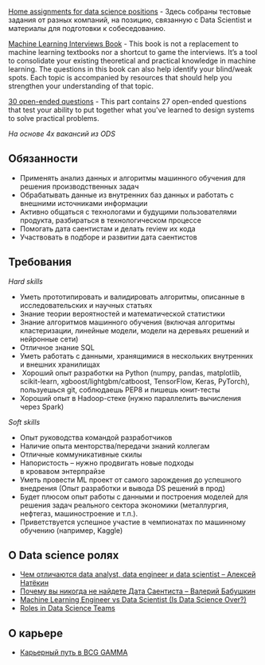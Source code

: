 [Home assignments for data science positions](https://github.com/slgero/testovoe) - Здесь собраны тестовые задания от разных компаний, на позицию, связанную с Data Scientist и материалы для подготовки к собеседованию.

[Machine Learning Interviews Book](https://huyenchip.com/ml-interviews-book/) - This book is not a replacement to machine learning textbooks nor a shortcut to game the interviews. It’s a tool to consolidate your existing theoretical and practical knowledge in machine learning. The questions in this book can also help identify your blind/weak spots. Each topic is accompanied by resources that should help you strengthen your understanding of that topic.

[30 open-ended questions](https://huyenchip.com/machine-learning-systems-design/toc.html) - This part contains 27 open-ended questions that test your ability to put together what you've learned to design systems to solve practical problems.

*На основе 4х вакансий из ODS*

## Обязанности
- Применять анализ данных и алгоритмы машинного обучения для решения производственных задач
- Обрабатывать данные из внутренних баз данных и работать с внешними источниками информации
- Активно общаться с технологами и будущими пользователями продукта, разбираться в технологическом процессе
- Помогать дата саентистам и делать review их кода
- Участвовать в подборе и развитии дата саентистов

## Требования
*Hard skills*
- Уметь прототипировать и валидировать алгоритмы, описанные в исследовательских и научных статьях
- Знание теории вероятностей и математической статистики
- Знание алгоритмов машинного обучения (включая алгоритмы кластеризации, линейные модели, модели на деревьях решений и нейронные сети)
- Отличное знание SQL
- Уметь работать с данными, хранящимися в нескольких внутренних и внешних хранилищах
-  Хороший опыт разработки на Python (numpy, pandas, matplotlib, scikit-learn, xgboost/lightgbm/catboost, TensorFlow, Keras, PyTorch), пользуешься git, соблюдаешь PEP8 и пишешь юнит-тесты
- Хороший опыт в Hadoop-стеке (нужно параллелить вычисления через Spark)

*Soft skills*
- Опыт руководства командой разработчиков
- Наличие опыта менторства/передачи знаний коллегам
- Отличные коммуникативные скилы
- Напористость – нужно продвигать новые подходы в кровавом энтерпрайзе
- Уметь провести ML проект от самого зарождения до успешного внедрения (Опыт разработки и вывода DS решений в прод)
- Будет плюсом опыт работы с данными и построения моделей для решения задач реального сектора экономики (металлургия, нефтегаз, машиностроение и т.п.).
- Приветствуется успешное участие в чемпионатах по машинному обучению (например, Kaggle)

## О Data science ролях
- [Чем отличаются data analyst, data engineer и data scientist – Алексей Натёкин](https://www.youtube.com/watch?app=desktop&v=lDkTNURDIaY)
- [Почему вы никогда не найдете Дата Саентиста – Валерий Бабушкин](https://www.youtube.com/watch?v=Cs3ae65tmKA&t=94s)
- [Machine Learning Engineer vs Data Scientist (Is Data Science Over?)](https://towardsdatascience.com/mlevsds-3c89425baabb)
- [Roles in Data Science Teams](https://www.youtube.com/watch?v=m5hLUknIi5c)

## О карьере
- [Карьерный путь в BCG GAMMA](https://careers.bcg.com/mos-bcg-gamma?fbclid=PAAaZG2vzBjYKbIIRqL6MJ6_7T_nilEVUv-tHFpD122KYDdj6PaMXGAGBPSRw)
